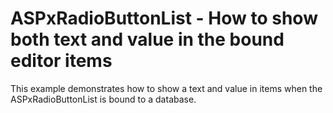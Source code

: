 # ASPxRadioButtonList - How to show both text and value in the bound editor items


<p> This example demonstrates how to show a text and value in items when the ASPxRadioButtonList is bound to a database. </p>

<br/>


